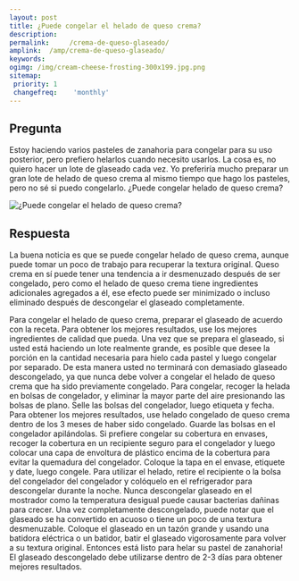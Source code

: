 ```yaml
---
layout: post
title: ¿Puede congelar el helado de queso crema?  
description: 
permalink:     /crema-de-queso-glaseado/
amplink:  /amp/crema-de-queso-glaseado/
keywords: 
ogimg: /img/cream-cheese-frosting-300x199.jpg.png
sitemap:
 priority: 1
 changefreq:    'monthly'
---
```




## Pregunta

Estoy haciendo varios pasteles de zanahoria para congelar para su uso posterior, pero prefiero helarlos cuando necesito usarlos. La cosa es, no quiero hacer un lote de glaseado cada vez. Yo preferiría mucho preparar un gran lote de helado de queso crema al mismo tiempo que hago los pasteles, pero no sé si puedo congelarlo. ¿Puede congelar helado de queso crema?


![¿Puede congelar el helado de queso crema?](https://sepuedecongelar.com/img/cream-cheese-frosting-300x199.jpg "¿Puede congelar el helado de queso crema?" )


## Respuesta

La buena noticia es que se puede congelar helado de queso crema, aunque puede tomar un poco de trabajo para recuperar la textura original. Queso crema en sí puede tener una tendencia a ir desmenuzado después de ser congelado, pero como el helado de queso crema tiene ingredientes adicionales agregados a él, ese efecto puede ser minimizado o incluso eliminado después de descongelar el glaseado completamente.

Para congelar el helado de queso crema, preparar el glaseado de acuerdo con la receta. Para obtener los mejores resultados, use los mejores ingredientes de calidad que pueda. Una vez que se prepara el glaseado, si usted está haciendo un lote realmente grande, es posible que desee la porción en la cantidad necesaria para hielo cada pastel y luego congelar por separado. De esta manera usted no terminará con demasiado glaseado descongelado, ya que nunca debe volver a congelar el helado de queso crema que ha sido previamente congelado.
Para congelar, recoger la helada en bolsas de congelador, y eliminar la mayor parte del aire presionando las bolsas de plano. Selle las bolsas del congelador, luego etiqueta y fecha. Para obtener los mejores resultados, use helado congelado de queso crema dentro de los 3 meses de haber sido congelado. Guarde las bolsas en el congelador apilándolas. Si prefiere congelar su cobertura en envases, recoger la cobertura en un recipiente seguro para el congelador y luego colocar una capa de envoltura de plástico encima de la cobertura para evitar la quemadura del congelador. Coloque la tapa en el envase, etiquete y date, luego congele.
Para utilizar el helado, retire el recipiente o la bolsa del congelador del congelador y colóquelo en el refrigerador para descongelar durante la noche. Nunca descongelar glaseado en el mostrador como la temperatura desigual puede causar bacterias dañinas para crecer. Una vez completamente descongelado, puede notar que el glaseado se ha convertido en acuoso o tiene un poco de una textura desmenuzable. Coloque el glaseado en un tazón grande y usando una batidora eléctrica o un batidor, batir el glaseado vigorosamente para volver a su textura original. Entonces está listo para helar su pastel de zanahoria! El glaseado descongelado debe utilizarse dentro de 2-3 días para obtener mejores resultados.